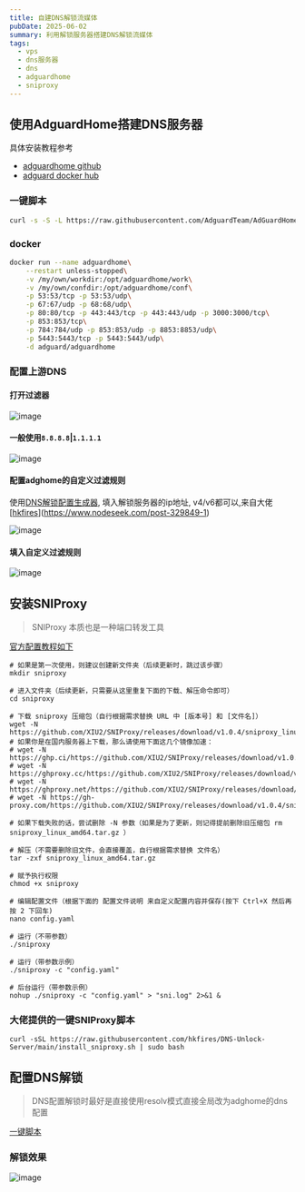 ```yaml
---
title: 自建DNS解锁流媒体
pubDate: 2025-06-02
summary: 利用解锁服务器搭建DNS解锁流媒体
tags:
  - vps
  - dns服务器
  - dns
  - adguardhome
  - sniproxy
---
```


## 使用AdguardHome搭建DNS服务器

具体安装教程参考
- [adguardhome github](https://github.com/AdguardTeam/AdGuardHome)
- [adguard docker hub](https://hub.docker.com/r/adguard/adguardhome)

### 一键脚本
```bash
curl -s -S -L https://raw.githubusercontent.com/AdguardTeam/AdGuardHome/master/scripts/install.sh | sh -s -- -v
```

### docker
```bash
docker run --name adguardhome\
    --restart unless-stopped\
    -v /my/own/workdir:/opt/adguardhome/work\
    -v /my/own/confdir:/opt/adguardhome/conf\
    -p 53:53/tcp -p 53:53/udp\
    -p 67:67/udp -p 68:68/udp\
    -p 80:80/tcp -p 443:443/tcp -p 443:443/udp -p 3000:3000/tcp\
    -p 853:853/tcp\
    -p 784:784/udp -p 853:853/udp -p 8853:8853/udp\
    -p 5443:5443/tcp -p 5443:5443/udp\
    -d adguard/adguardhome
```

### 配置上游DNS
#### 打开过滤器
![image](https://i.111666.best/image/fd2t5mNb0Vl8GV0iC3uq1V.png)

#### 一般使用`8.8.8.8`|`1.1.1.1`
![image](https://i.111666.best/image/k0Xv3MCF73ELFBMCk31Ehp.png)

#### 配置adghome的自定义过滤规则

使用[DNS解锁配置生成器](https://dnsconfig.072899.xyz/), 填入解锁服务器的ip地址, v4/v6都可以,来自大佬[[hkfires](https://www.nodeseek.com/space/23484)](https://www.nodeseek.com/post-329849-1)

![image](https://i.111666.best/image/O7pEaqbEULVpeWCfEgZ1ub.png)

#### 填入自定义过滤规则
![image](https://i.111666.best/image/gZ9OVYQTLNAL6SBM10jkQ9.png)


## 安装SNIProxy

> SNIProxy 本质也是一种端口转发工具

[官方配置教程如下](https://github.com/XIU2/SNIProxy?tab=readme-ov-file#-%E4%BD%BF%E7%94%A8%E6%96%B9%E6%B3%95)

```
# 如果是第一次使用，则建议创建新文件夹（后续更新时，跳过该步骤）
mkdir sniproxy

# 进入文件夹（后续更新，只需要从这里重复下面的下载、解压命令即可）
cd sniproxy

# 下载 sniproxy 压缩包（自行根据需求替换 URL 中 [版本号] 和 [文件名]）
wget -N https://github.com/XIU2/SNIProxy/releases/download/v1.0.4/sniproxy_linux_amd64.tar.gz
# 如果你是在国内服务器上下载，那么请使用下面这几个镜像加速：
# wget -N https://ghp.ci/https://github.com/XIU2/SNIProxy/releases/download/v1.0.4/sniproxy_linux_amd64.tar.gz
# wget -N https://ghproxy.cc/https://github.com/XIU2/SNIProxy/releases/download/v1.0.4/sniproxy_linux_amd64.tar.gz
# wget -N https://ghproxy.net/https://github.com/XIU2/SNIProxy/releases/download/v1.0.4/sniproxy_linux_amd64.tar.gz
# wget -N https://gh-proxy.com/https://github.com/XIU2/SNIProxy/releases/download/v1.0.4/sniproxy_linux_amd64.tar.gz

# 如果下载失败的话，尝试删除 -N 参数（如果是为了更新，则记得提前删除旧压缩包 rm sniproxy_linux_amd64.tar.gz ）

# 解压（不需要删除旧文件，会直接覆盖，自行根据需求替换 文件名）
tar -zxf sniproxy_linux_amd64.tar.gz

# 赋予执行权限
chmod +x sniproxy

# 编辑配置文件（根据下面的 配置文件说明 来自定义配置内容并保存(按下 Ctrl+X 然后再按 2 下回车)
nano config.yaml

# 运行（不带参数）
./sniproxy

# 运行（带参数示例）
./sniproxy -c "config.yaml"

# 后台运行（带参数示例）
nohup ./sniproxy -c "config.yaml" > "sni.log" 2>&1 &
```


### 大佬提供的一键SNIProxy脚本

```
curl -sSL https://raw.githubusercontent.com/hkfires/DNS-Unlock-Server/main/install_sniproxy.sh | sudo bash
```


## 配置DNS解锁

> DNS配置解锁时最好是直接使用resolv模式直接全局改为adghome的dns配置

[一键脚本](https://github.com/Jimmyzxk/DNS-Alice-Unlock)


### 解锁效果
![image](https://i.111666.best/image/urEmGs258tnGXvpDd313T8.png)